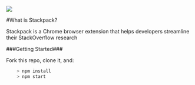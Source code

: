 ![](/logo.png)

#What is Stackpack?

Stackpack is a Chrome browser extension that helps developers streamline their StackOverflow research

###Getting Started###

Fork this repo, clone it, and:

```js
	> npm install
	> npm start
```

